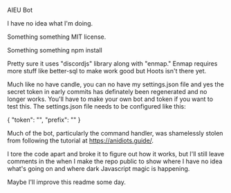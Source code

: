 AIEU Bot

I have no idea what I'm doing.

Something something MIT license.

Something something npm install

Pretty sure it uses "discordjs" library along with "enmap."  Enmap requires more stuff like better-sql to make work good but Hoots isn't there yet.

Much like no have candle, you can no have my settings.json file and yes the secret token in early commits has definately been regenerated and no longer works. You'll have to make your own bot and token if you want to test this. The settings.json file needs to be configured like this:

{
    "token": "<yourtokenhere>",
    "prefix": "<putaprefixhere>"
}


Much of the bot, particularly the command handler, was shamelessly stolen from following the tutorial at https://anidiots.guide/.

I tore the code apart and broke it to figure out how it works, but I'll still leave comments in the when I make the repo public to show where I have no idea what's going on and where dark Javascript magic is happening.

Maybe I'll improve this readme some day.